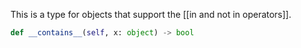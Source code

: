 This is a type for objects that support the [[in and not in operators]].
``` Python
def __contains__(self, x: object) -> bool
```
